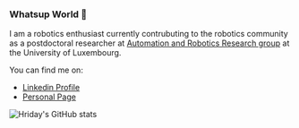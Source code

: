 ### Whatsup World 👋

I am a robotics enthusiast currently contrubuting to the robotics community as a postdoctoral researcher at [Automation and Robotics Research group](https://wwwfr.uni.lu/snt/research/automation_robotics_research_group) at  the University of Luxembourg. 

You can find me on:
* [Linkedin Profile](https://www.linkedin.com/in/hriday-bavle-54706033/)
* [Personal Page](https://hriday.bavle.com/)

![Hriday's GitHub stats](https://github-readme-stats.vercel.app/api?username=hridaybavle&show_icons=true&theme=dracula&count_private=true)


